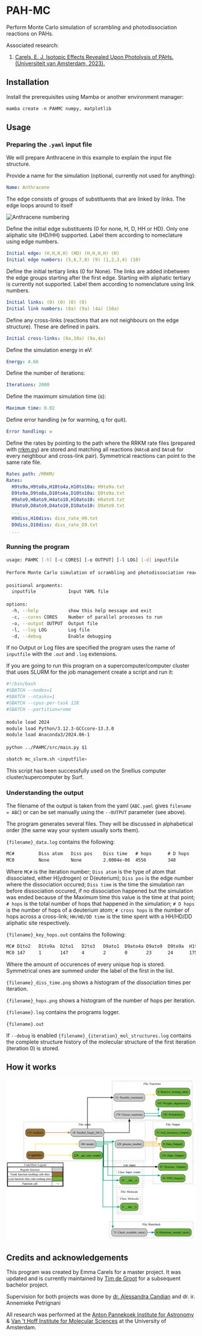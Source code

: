 # PAH-MC

Perform Monte Carlo simulation of scrambling and photodissociation reactions on PAHs.

Associated research:

1. [Carels, E. J. Isotopic Effects Revealed Upon Photolysis of PAHs. (Universiteit van Amsterdam, 2023).](https://scripties.uba.uva.nl/search?id=record_53847)

## Installation

Install the prerequisites using Mamba or another environment manager:

```python
mamba create -n PAHMC numpy, matplotlib
```

## Usage

### Preparing the `.yaml` input file

We will prepare Anthracene in this example to explain the input file structure.

Provide a name for the simulation (optional, currently not used for anything):

```yaml
Name: Anthracene
```

The edge consists of groups of substituents that are linked by links. The edge loops around to itself

![Anthracene numbering](https://upload.wikimedia.org/wikipedia/commons/thumb/d/d0/Anthracene-numbering.svg/320px-Anthracene-numbering.svg.png)

Define the initial edge substituents (0 for none, H, D, HH or HD). Only one aliphatic site (HD/HH) supported. Label them according to nomeclature using edge numbers.

```yaml
Initial edge: (H,H,H,H) (HD) (H,H,H,H) (H)
Initial edge numbers: (5,6,7,8) (9) (1,2,3,4) (10)
```

Define the initial tertiary links (0 for None). The links are added inbetween the edge groups starting after the first edge. Starting with aliphatic tertiary is currently not supported. Label them according to nomenclature using link numbers.

```yaml
Initial links: (0) (0) (0) (0)
Initial link numbers: (8a) (9a) (4a) (10a)
```

Define any cross-links (reactions that are not neighbours on the edge structure). These are defined in pairs.

```yaml
Initial cross-links: (8a,10a) (9a,4a)
```

Define the simulation energy in eV:

```yaml
Energy: 4.66
```

Define the number of iterations:

```yaml
Iterations: 2000
```

Define the maximum simulation time (s):

```yaml
Maximum time: 0.02
```

Define error handling (w for warming, q for quit).

```yaml
Error handling: w
```

Define the rates by pointing to the path where the RRKM rate files (prepared with [rrkm.py](https://github.com/tim-degroot/PAHMC/tree/main/RRKM)) are stored and matching all reactions (`HAtoB` and `DAtoB` for every neighbour and cross-link pair). Symmetrical reactions can point to the same rate file.

```yaml
Rates path: /RRKM/
Rates:
  H9to9a,H9to8a,H10to4a,H10to10a: H9to9a.txt
  D9to9a,D9to8a,D10to4a,D10to10a: D9to9a.txt
  H9ato9,H8ato9,H4ato10,H10ato10: H9ato9.txt
  D9ato9,D8ato9,D4ato10,D10ato10: D9ato9.txt
  ...
  H9diss,H10diss: diss_rate_H9.txt
  D9diss,D10diss: diss_rate_D9.txt
  ...
```

### Running the program

```bash
usage: PAHMC [-h] [-c CORES] [-o OUTPUT] [-l LOG] [-d] inputfile

Perform Monte Carlo simulation of scrambling and photodissociation reactions on PAHs.

positional arguments:
  inputfile            Input YAML file

options:
  -h, --help           show this help message and exit
  -c, --cores CORES    Number of parallel processes to run
  -o, --output OUTPUT  Output file
  -l, --log LOG        Log file
  -d, --debug          Enable debugging
```

If no Output or Log files are specified the program uses the name of `inputfile` with the `.out` and `.log` extensions.

If you are going to run this program on a supercomputer/computer cluster that uses SLURM for the job management create a script and run it:

```bash
#!/bin/bash
#SBATCH --nodes=1
#SBATCH --ntasks=1
#SBATCH --cpus-per-task 128
#SBATCH --partition=rome

module load 2024
module load Python/3.12.3-GCCcore-13.3.0
module load Anaconda3/2024.06-1

python ../PAHMC/src/main.py $1
```

```bash
sbatch mc_slurm.sh <inputfile> 
```

This script has been successfully used on the Snellius computer cluster/supercomputer by Surf.

### Understanding the output

The filename of the output is taken from the yaml (`ABC.yaml` gives `filename = ABC`) or can be set manually using the `--OUTPUT` parameter (see above).

The program generates several files. They will be discussed in alphabetical order (the same way your system  usually sorts them).

`{filename}_data.log` contains the following:

```md
MC#       	Diss atom 	Diss pos  	Diss time 	# hops    	# D hops  	# cross hops	HH time   	HD time   	DD time   
MC0       	None      	None      	2.0004e-06	4556      	348       	21          	1.5672e-06	4.331e-07 	0         
```

Where `MC#` is the iteration number; `Diss atom` is the type of atom that dissociated, either H(ydrogen) or D(euterium); `Diss pos` is the edge number where the dissociation occured; `Diss time` is the time the simulation ran before dissociation occured, if no dissociation happened but the simulation was ended because of the Maximum time this value is the time at that point; `# hops` is the total number of hops that happened in the simulation; `# D hops` is the number of hops of a deuterium atom; `# cross hops` is the number of hops across a cross-link; `HH/HD/DD time` is the time spent with a HH/HD/DD aliphatic site respectively.

`{filename}_key_hops.out` contains the following:

```md
MC#	D1to2	D1to9a	D2to1	D2to3	D9ato1	D9ato4a	D9ato9	D9to9a	H1to2	H1to9a	H2to1	H2to3	H9ato1	H9ato4a	H9ato9	H9to9a
MC0	147  	1     	147  	4    	2     	0      	23    	24    	1757 	40    	1757 	142  	39    	21     	226   	226   
```

Where the amount of occurences of every unique hop is stored. Symmetrical ones are summed under the label of the first in the list.

`{filename}_diss_time.png` shows a histogram of the dissociation times per iteration.

`{filename}_hops.png` shows a histogram of the number of hops per iteration.

`{filename}.log` contains the programs logger.

`{filename}.out`

If `--debug` is enabled `{filename}_{iteration}_mol_structures.log` contains the complete structure history of the molecular structure of the first iteration (iteration 0) is stored.

## How it works

![Code2flow diagram](out.png)

## Credits and acknowledgements

This program was created by Emma Carels for a master project. It was updated and is currently maintained by [Tim de Groot](tim.degroot@student.uva.nl) for a subsequent bachelor project.

Supervision for both projects was done by [dr. Alessandra Candian](a.candian2@uva.nl) and dr. ir. Annemieke Petrignani

All research was performed at the [Anton Pannekoek Institute for Astronomy](https://api.uva.nl) & [Van 't Hoff Institute for Molecular Sciences](https://hims.uva.nl) at the University of Amsterdam.
